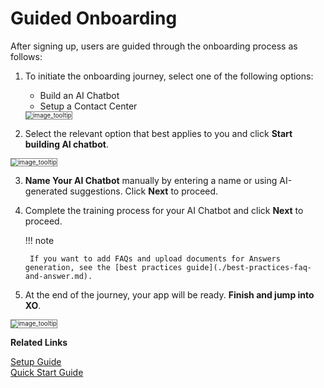 # Guided Onboarding

After signing up, users are guided through the onboarding process as follows:

1. To initiate the onboarding journey, select one of the following options:
    * Build an AI Chatbot
    * Setup a Contact Center  

    <img src="../images/accplatform(19).png" alt="image_tooltip" title="image_tooltip" style="border: 1px solid gray; zoom:70%;">

2. Select the relevant option that best applies to you and click **Start building AI chatbot**.
<img src="../images/accplatform(20).png" alt="image_tooltip" title="image_tooltip" style="border: 1px solid gray; zoom:70%;">

3. **Name Your AI Chatbot** manually by entering a name or using AI-generated suggestions. Click **Next** to proceed. 

6. Complete the training process for your AI Chatbot and click **Next** to proceed.

    !!! note 

        If you want to add FAQs and upload documents for Answers generation, see the [best practices guide](./best-practices-faq-and-answer.md).        

6. At the end of the journey, your app will be ready. **Finish and jump into XO**.  
<img src="../images/accplatform(21).png" alt="image_tooltip" title="image_tooltip" style="border: 1px solid gray; zoom:70%;">

**Related Links**

   [Setup Guide](../getting-started/setup-guide.md)  
   [Quick Start Guide](../getting-started/quick-start-guide.md) 